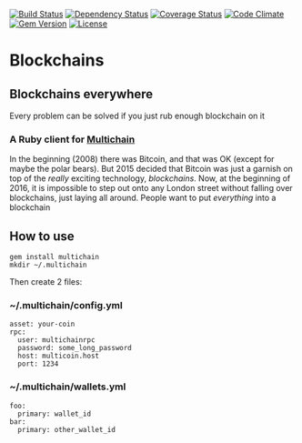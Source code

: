 [![Build Status](http://img.shields.io/travis/theodi/multichain-client.svg?style=flat-square)](https://travis-ci.org/theodi/multichain-client)
[![Dependency Status](http://img.shields.io/gemnasium/theodi/multichain-client.svg?style=flat-square)](https://gemnasium.com/theodi/multichain-client)
[![Coverage Status](http://img.shields.io/coveralls/theodi/multichain-client.svg?style=flat-square)](https://coveralls.io/r/theodi/multichain-client)
[![Code Climate](http://img.shields.io/codeclimate/github/theodi/multichain-client.svg?style=flat-square)](https://codeclimate.com/github/theodi/multichain-client)
[![Gem Version](http://img.shields.io/gem/v/multichain.svg?style=flat-square)](https://rubygems.org/gems/multichain)
[![License](http://img.shields.io/:license-mit-blue.svg?style=flat-square)](http://theodi.mit-license.org)

# Blockchains

## Blockchains everywhere

Every problem can be solved if you just rub enough blockchain on it

### A Ruby client for [Multichain](http://www.multichain.com/)

In the beginning (2008) there was Bitcoin, and that was OK (except for maybe the polar bears). But 2015 decided that Bitcoin was just a garnish on top of the _really_ exciting technology, _blockchains_. Now, at the beginning of 2016, it is impossible to step out onto any London street without falling over blockchains, just laying all around. People want to put *everything* into a blockchain

## How to use

    gem install multichain
    mkdir ~/.multichain

Then create 2 files:

### ~/.multichain/config.yml

    asset: your-coin
    rpc:
      user: multichainrpc
      password: some_long_password
      host: multicoin.host
      port: 1234

### ~/.multichain/wallets.yml

    foo:
      primary: wallet_id
    bar:
      primary: other_wallet_id
